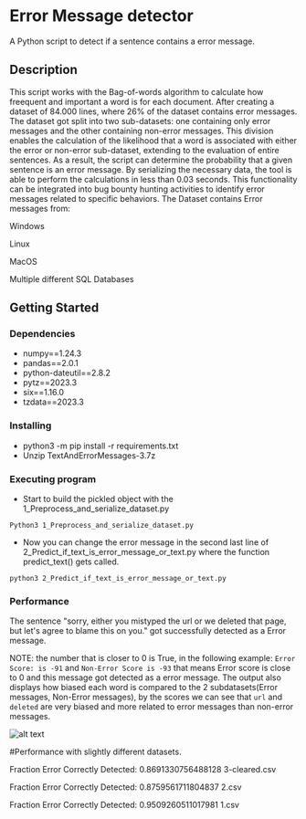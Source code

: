 # Error Message detector

A Python script to detect if a sentence contains a error message.

## Description

This script works with the Bag-of-words algorithm to calculate how freequent and important a word is for each document.
After creating a dataset of 84.000 lines, where 26% of the dataset contains error messages.
The dataset got split into two sub-datasets: one containing only error messages and the other containing non-error messages.
This division enables the calculation of the likelihood that a word is associated with either the error or non-error sub-dataset, extending to the evaluation of entire sentences.
As a result, the script can determine the probability that a given sentence is an error message.
By serializing the necessary data, the tool is able to perform the calculations in less than 0.03 seconds.
This functionality can be integrated into bug bounty hunting activities to identify error messages related to specific behaviors.
The Dataset contains Error messages from:

  Windows
  
  Linux
  
  MacOS
  
  Multiple different SQL Databases
  



## Getting Started

### Dependencies

* numpy==1.24.3
* pandas==2.0.1
* python-dateutil==2.8.2
* pytz==2023.3
* six==1.16.0
* tzdata==2023.3


### Installing

* python3 -m pip install -r requirements.txt
* Unzip TextAndErrorMessages-3.7z


### Executing program

* Start to build the pickled object with the 1_Preprocess_and_serialize_dataset.py
```
Python3 1_Preprocess_and_serialize_dataset.py
```
* Now you can change the error message in the second last line of 2_Predict_if_text_is_error_message_or_text.py where the function predict_text() gets called.
```
python3 2_Predict_if_text_is_error_message_or_text.py
```



### Performance

The sentence "sorry, either you mistyped the url or we deleted that page, but let's agree to blame this on you." got successfully detected as a Error message.

NOTE: the number that is closer to 0 is True, in the following example: ```Error Score: is -91``` and ```Non-Error Score is -93``` that means Error score is close to 0 and this message got detected as a error message. The output also displays how biased each word is compared to the 2 subdatasets(Error messages, Non-Error messages), by the scores we can see that ```url``` and ```deleted``` are very biased and more related to error messages than non-error messages.


![alt text](https://i.postimg.cc/FK0TxgFr/Screenshot-2023-06-18-181049.png)

#Performance with slightly different datasets.

Fraction Error Correctly Detected: 0.8691330756488128 3-cleared.csv

Fraction Error Correctly Detected: 0.8759561711804837 2.csv

Fraction Error Correctly Detected: 0.9509260511017981 1.csv


